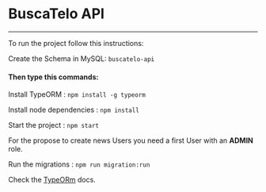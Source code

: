# BuscaTelo API

---
To run the project follow this instructions:

Create the Schema in MySQL: ```buscatelo-api```

#### Then type this commands:

Install TypeORM : ```npm install -g typeorm```

Install node dependencies : ```npm install```

Start the project : ```npm start```

For the propose to create news Users you need a first User with 
an **ADMIN** role.

Run the migrations : ```npm run migration:run```


Check the [TypeORm](https://typeorm.io/#/) docs.



